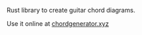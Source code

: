 Rust library to create guitar chord diagrams.

Use it online at [chordgenerator.xyz](https://chordgenerator.xyz)
